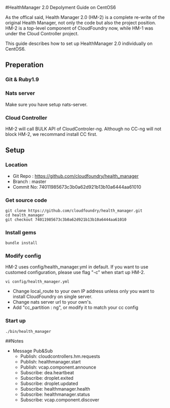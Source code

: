 #HealthManager 2.0 Depolyment Guide on CentOS6As the offical said, Health Manager 2.0 (HM-2) is a complete re-write of the original Health Manager, not only the code but also the project position.HM-2 is a top-level component of CloudFoundry now, while HM-1 was under the Cloud Controller project.This guide describes how to set up HealthManager 2.0 individually on CentOS6.   ## Preperation### Git & Ruby1.9 ### Nats serverMake sure you have setup nats-server.### Cloud ControllerHM-2 will call BULK API of CloudControler-ng. Although no CC-ng will not block HM-2, we recommand install CC first.## Setup### Location- Git Repo : https://github.com/cloudfoundry/health_manager- Branch : master- Commit No: 74011985673c3b0a62d921b13b10a6444aa61010### Get source code    git clone https://github.com/cloudfoundry/health_manager.git	cd health_manager	git checkout 74011985673c3b0a62d921b13b10a6444aa61010	### Install gems	bundle install### Modify configHM-2 uses config/health_manager.yml in default. If you want to use customed configuration, please use flag "-c" when start up HM-2.  		vi config/health_manager.yml* Change local_route to your own IP address unless only you want to install CloudFoundry on single server.* Change nats server url to your own's.* Add "cc_partition : ng", or modify it to match your cc config ### Start up 	./bin/health_manager     ##Notes* Message Pub&Sub	* Publish: cloudcontrollers.hm.requests	* Publish: healthmanager.start	* Publish: vcap.component.announce	* Subscribe: dea.heartbeat	* Subscribe: droplet.exited	* Subscribe: droplet.updated	* Subscribe: healthmanager.health	* Subscribe: healthmanager.status	* Subscribe: vcap.component.discover
